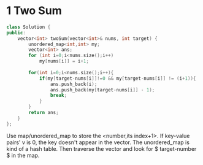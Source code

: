 # 1 Two Sum
```C++
class Solution {
public:
    vector<int> twoSum(vector<int>& nums, int target) {
        unordered_map<int,int> my;
        vector<int> ans;
        for (int i=0;i<nums.size();i++)
            my[nums[i]] = i+1;
        
        for(int i=0;i<nums.size();i++){
            if(my[target-nums[i]]!=0 && my[target-nums[i]] != (i+1)){
                ans.push_back(i);
                ans.push_back(my[target-nums[i]] - 1);
                break;
            }
        }
        return ans;       
    }
};
```
Use map/unordered_map to store the <number,its index+1>. If key-value pairs' v is 0, the key doesn't appear in the vector. The unordered_map is kind of a hash table. Then traverse the vector and look for $ target-number $ in the map.
